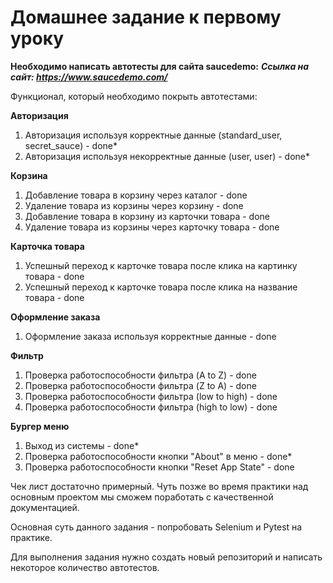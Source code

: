 # Домашнее задание к первому уроку

**Необходимо написать автотесты для сайта saucedemo:**
***Ссылка на сайт: https://www.saucedemo.com/***

Функционал, который необходимо покрыть автотестами: 

**Авторизация**
1. Авторизация используя корректные данные (standard_user, secret_sauce) - done*
2. Авторизация используя некорректные данные (user, user) - done*

**Корзина**
1. Добавление товара в корзину через каталог - done
2. Удаление товара из корзины через корзину - done
3. Добавление товара в корзину из карточки товара - done
4. Удаление товара из корзины через карточку товара - done

**Карточка товара**
1. Успешный переход к карточке товара после клика на картинку товара - done
2. Успешный переход к карточке товара после клика на название товара - done

**Оформление заказа**
1. Оформление заказа используя корректные данные - done

**Фильтр**
1. Проверка работоспособности фильтра (A to Z) - done
2. Проверка работоспособности фильтра (Z to A) - done
3. Проверка работоспособности фильтра (low to high) - done
4. Проверка работоспособности фильтра (high to low) - done

**Бургер меню** 
1. Выход из системы - done*
2. Проверка работоспособности кнопки "About" в меню - done*
3. Проверка работоспособности кнопки "Reset App State" - done



Чек лист достаточно примерный. Чуть позже во время практики над основным проектом мы сможем поработать с качественной документацией. 

Основная суть данного задания - попробовать Selenium и Pytest на практике. 

Для выполнения задания нужно создать новый репозиторий и написать некоторое количество автотестов. 